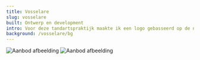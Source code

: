 ```yaml
---
title: Vosselare
slug: vosselare
built: Ontwerp en development
intro: Voor deze tandartspraktijk maakte ik een logo gebasseerd op de naam van hun dorp, ontwierp ik een stijlvolle website en ontwikkelde ik deze zodat deze heel performant werkt op ieder toestel.
background: /vosselare/bg
---
```


![Aanbod afbeelding](/img/projects/vosselare/destkop.png)
![Aanbod afbeelding](/img/projects/vosselare/tandartsen.png)
